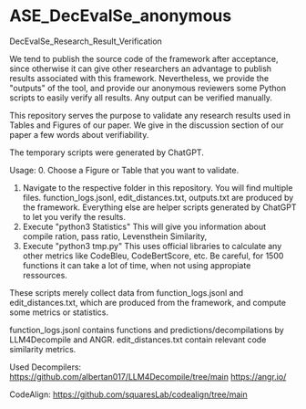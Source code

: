 # ASE_DecEvalSe_anonymous
DecEvalSe_Research_Result_Verification

We tend to publish the source code of the framework after acceptance, since otherwise it can give other researchers an advantage to publish results associated with this framework.
Nevertheless, we provide the "outputs" of the tool, and provide our anonymous reviewers some Python scripts to easily verify all results. Any output can be verified manually.

This repository serves the purpose to validate any research results used in Tables and Figures of our paper. We give in the discussion section of our paper a few words about verifiability.

The temporary scripts were generated by ChatGPT.

Usage:
0. Choose a Figure or Table that you want to validate.
1. Navigate to the respective folder in this repository. You will find multiple files. function_logs.jsonl, edit_distances.txt, outputs.txt are produced by the framework. Everything else are helper scripts generated by ChatGPT to let you verify the results.
2. Execute "python3 Statistics"
   This will give you information about compile ration, pass ratio, Levensthein Similarity, 
4. Execute "python3 tmp.py"
   This uses official libraries to calculate any other metrics like CodeBleu, CodeBertScore, etc.
   Be careful, for 1500 functions it can take a lot of time, when not using appropiate ressources.

These scripts merely collect data from function_logs.jsonl and edit_distances.txt, which are produced from the framework, and compute some metrics or statistics.

function_logs.jsonl contains functions and predictions/decompilations by LLM4Decompile and ANGR.
edit_distances.txt contain relevant code similarity metrics.

Used Decompilers:
https://github.com/albertan017/LLM4Decompile/tree/main
https://angr.io/

CodeAlign:
https://github.com/squaresLab/codealign/tree/main

